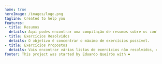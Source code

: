 ```yaml
---
home: true
heroImage: /images/logo.png
tagline: Created to help you
features:
- title: Resumos
  details: Aqui podes encontrar uma compilação de resumos sobre os conteúdos. 
- title: Exercícios Resolvidos 
  details: O objetivo é concentrar o máximo de exercícios possível.
- title: Exercícios Propostos 
  details: Vais encontrar várias listas de exercícios não resolvidos, contamos com a tua ajuda. 
footer: This project was started by Eduardo Queirós with ❤️
---
```

